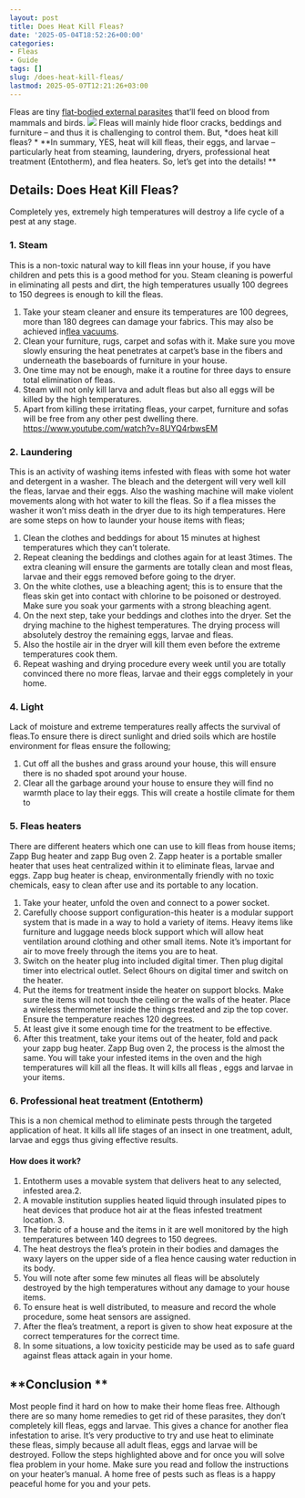 ```yaml
---
layout: post
title: Does Heat Kill Fleas?
date: '2025-05-04T18:52:26+00:00'
categories:
- Fleas
- Guide
tags: []
slug: /does-heat-kill-fleas/
lastmod: 2025-05-07T12:21:26+03:00
---
```


Fleas are tiny
[flat-bodied external parasites](https://pestpolicy.com/what-do-baby-fleas-look-like/)
that’ll feed on blood from mammals and birds.
![](/assets/img/12/Pest-Control.jpg)
Fleas will mainly hide floor cracks, beddings and furniture – and thus it is challenging to control them. But,
*does heat kill fleas? *
**In summary, YES, heat will kill fleas, their eggs, and larvae – particularly heat from steaming, laundering, dryers, professional heat treatment (Entotherm), and flea heaters. So, let’s get into the details! **
## Details: Does Heat Kill Fleas?
Completely yes, extremely high temperatures will destroy a life cycle of a pest at any stage.
### 1. Steam
This is a non-toxic natural way to kill fleas inn your house, if you have children and pets this is a good method for you. Steam cleaning is powerful in eliminating all pests and dirt, the high temperatures usually 100 degrees to 150 degrees is enough to kill the fleas.
1. Take your steam cleaner and ensure its temperatures are 100 degrees, more than 180 degrees can damage your fabrics. This may also be achieved in[flea vacuums](https://pestpolicy.com/best-vacuums-for-fleas/).
2. Clean your furniture, rugs, carpet and sofas with it. Make sure you move slowly ensuring the heat penetrates at carpet’s base in the fibers and underneath the baseboards of furniture in your house.
3. One time may not be enough, make it a routine for three days to ensure total elimination of fleas.
4. Steam will not only kill larva and adult fleas but also all eggs will be killed by the high temperatures.
5. Apart from killing these irritating fleas, your carpet, furniture and sofas will be free from any other pest dwelling there.
https://www.youtube.com/watch?v=8UYQ4rbwsEM
### 2. Laundering
This is an activity of washing items infested with fleas with some hot water and detergent in a washer. The bleach and the detergent will very well kill the fleas, larvae and their eggs.
Also the washing machine will make violent movements along with hot water to kill the fleas. So if a flea misses the washer it won’t miss death in the dryer due to its high temperatures.
Here are some steps on how to launder your house items with fleas;
1. Clean the clothes and beddings for about 15 minutes at highest temperatures which they can’t tolerate.
2. Repeat cleaning the beddings and clothes again for at least 3times. The extra cleaning will ensure the garments are totally clean and most fleas, larvae and their eggs removed before going to the dryer.
3. On the white clothes, use a bleaching agent; this is to ensure that the fleas skin get into contact with chlorine to be poisoned or destroyed. Make sure you soak your garments with a strong bleaching agent.
4. On the next step, take your beddings and clothes into the dryer. Set the drying machine to the highest temperatures. The drying process will absolutely destroy the remaining eggs, larvae and fleas.
5. Also the hostile air in the dryer will kill them even before the extreme temperatures cook them.
6. Repeat washing and drying procedure every week until you are totally convinced there no more fleas, larvae and their eggs completely in your home.
### 4. Light
Lack of moisture and extreme temperatures really affects the survival of fleas.To ensure there is direct sunlight and dried soils which are hostile environment for fleas ensure the following;
1. Cut off all the bushes and grass around your house, this will ensure there is no shaded spot around your house.
2. Clear all the garbage around your house to ensure they will find no warmth place to lay their eggs. This will create a hostile climate for them to
### 5. Fleas heaters
There are different heaters which one can use to kill fleas from house items; Zapp Bug heater and zapp Bug oven 2.
Zapp heater is a portable smaller heater that uses heat centralized within it to eliminate fleas, larvae and eggs.
Zapp bug heater is cheap, environmentally friendly with no toxic chemicals, easy to clean after use and its portable to any location.
1. Take your heater, unfold the oven and connect to a power socket.
2. Carefully choose support configuration-this heater is a modular support system that is made in a way to hold a variety of items. Heavy items like furniture and luggage needs block support which will allow heat ventilation around clothing and other small items. Note it’s important for air to move freely through the items you are to heat.
3. Switch on the heater plug into included digital timer. Then plug digital timer into electrical outlet. Select 6hours on digital timer and switch on the heater.
4. Put the items for treatment inside the heater on support blocks. Make sure the items will not touch the ceiling or the walls of the heater. Place a wireless thermometer inside the things treated and zip the top cover. Ensure the temperature reaches 120 degrees.
5. At least give it some enough time for the treatment to be effective.
6. After this treatment, take your items out of the heater, fold and pack your zapp bug heater.
Zapp Bug oven 2, the process is the almost the same. You will take your infested items in the oven and the high temperatures will kill all the fleas. It will kills all fleas , eggs and larvae in your items.
### 6. Professional heat treatment (Entotherm)
This is a non chemical method to eliminate pests through the targeted application of heat. It kills all life stages of an insect in one treatment, adult, larvae and eggs thus giving effective results.
#### How does it work?
1. Entotherm uses a movable system that delivers heat to any selected, infested area.2.
2. A movable institution supplies heated liquid through insulated pipes to heat devices that produce hot air at the fleas infested treatment location. 3.
3. The fabric of a house and the items in it are well monitored by the high temperatures between 140 degrees to 150 degrees.
4. The heat destroys the flea’s protein in their bodies and damages the waxy layers on the upper side of a flea hence causing water reduction in its body.
5. You will note after some few minutes all fleas will be absolutely destroyed by the high temperatures without any damage to your house items.
6. To ensure heat is well distributed, to measure and record the whole procedure, some heat sensors are assigned.
7. After the flea’s treatment, a report is given to show heat exposure at the correct temperatures for the correct time.
8. In some situations, a low toxicity pesticide may be used as to safe guard against fleas attack again in your home.
## **Conclusion **
Most people find it hard on how to make their home fleas free. Although there are so many home remedies to get rid of these parasites, they don’t completely kill fleas, eggs and larvae.
This gives a chance for another flea infestation to arise. It’s very productive to try and use heat to eliminate these fleas, simply because all adult fleas, eggs and larvae will be destroyed.
Follow the steps highlighted above and for once you will solve flea problem in your home. Make sure you read and follow the instructions on your heater’s manual. A home free of pests such as fleas is a happy peaceful home for you and your pets.
